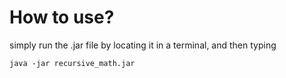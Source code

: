 # How to use?

simply run the .jar file by locating it in a terminal, and then typing

```
java -jar recursive_math.jar
```
